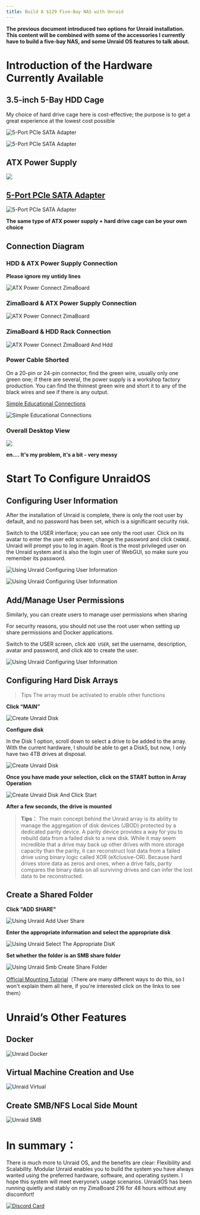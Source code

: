```yaml
---
title: Build A $129 Five-Bay NAS with Unraid
---
```


**The previous document introduced two options for Unraid installation. This content will be combined with some of the accessories I currently have to build a five-bay NAS, and some Unraid OS features to talk about.**

# Introduction of the Hardware Currently Available

## 3.5-inch 5-Bay HDD Cage

My choice of hard drive cage here is cost-effective; the purpose is to get a great experience at the lowest cost possible

![5-Port PCIe SATA Adapter](/images/Unraid-First-Experience-At-$129-Five-drive-Disks-Nas/Unraid-First-Experience-At-$129-Five-drive-Disks-Nas-3.5-inch-hard-drive-cage.jpeg)

![5-Port PCIe SATA Adapter](/images/Unraid-First-Experience-At-$129-Five-drive-Disks-Nas/Unraid-First-Experience-At-$129-Five-drive-Disks-Nas-3.5-inch-hard-drive-cage2.png)

## ATX Power Supply

![](/images/Unraid-First-Experience-At-$129-Five-drive-Disks-Nas/Unraid-First-Experience-At-$129-Five-drive-Disks-Nas-atx-power-supply.png)

## [5-Port PCIe SATA Adapter](https://shop.zimaboard.com/products/5-channel-sata-6g-pcie-adapter-host-card-pci-express-x1-to-x4-sata-connector-supports-ahci-fis-ncq-marvell-chipset)

![5-Port PCIe SATA Adapter](/images/Unraid-First-Experience-At-$129-Five-drive-Disks-Nas/Unraid-First-Experience-At-$129-Five-drive-Disks-Nas-5-port-pcie-sata-adapter.png)

**The same type of ATX power supply + hard drive cage can be your own choice**

## Connection Diagram

### HDD & ATX Power Supply Connection

**Please ignore my untidy lines**

![ATX Power Connect ZimaBoard](/images/Unraid-First-Experience-At-$129-Five-drive-Disks-Nas/Unraid-First-Experience-At-$129-Five-drive-Disks-Nas-atx-and-hdd.png)

### ZimaBoard & ATX Power Supply Connection

![ATX Power Connect ZimaBoard](/images/Unraid-First-Experience-At-$129-Five-drive-Disks-Nas/Unraid-First-Experience-At-$129-Five-drive-zimaboard-connect-atx-powwer.png)

### ZimaBoard & HDD Rack Connection

![ATX Power Connect ZimaBoard And Hdd](/images/Unraid-First-Experience-At-$129-Five-drive-Disks-Nas/Unraid-First-Experience-At-$129-Five-drive-Disks-zimaboard-connect-hdd.png)

### Power Cable Shorted
On a 20-pin or 24-pin connector, find the green wire, usually only one green one; if there are several, the power supply is a workshop factory production. You can find the thinnest green wire and short it to any of the black wires and see if there is any output.

[Simple Educational Connections](https://zh.wikipedia.org/zh-hk/Template:ATX%E7%94%B5%E6%BA%90%E8%BF%9E%E6%8E%A5%E5%99%A8)

![Simple Educational Connections](/images/Unraid-First-Experience-At-$129-Five-drive-Disks-Nas/Unraid-First-Experience-At-$129-Five-drive-power-cable-shorted.png)


### Overall Desktop View

![](/images/Unraid-First-Experience-At-$129-Five-drive-Disks-Nas/Unraid-First-Experience-At-$129-Five-drive-overall-desktop-view.png)

**en.... It's my problem, it's a bit - very messy**

# Start To Configure UnraidOS

## Configuring User Information
After the installation of Unraid is complete, there is only the root user by default, and no password has been set, which is a significant security risk.

Switch to the USER interface; you can see only the root user. Click on its avatar to enter the user edit screen, change the password and click `CHANGE`. Unraid will prompt you to log in again. Root is the most privileged user on the Unraid system and is also the login user of WebGUI, so make sure you remember its password. 

![Using Unraid Configuring User Information](/images/Unraid-First-Experience-At-$129-Five-drive-Disks-Nas/Unraid-First-Experience-At-$129-Five-drive-configuring-user-information.png)

![Using Unraid Configuring User Information](/images/Unraid-First-Experience-At-$129-Five-drive-Disks-Nas/Unraid-First-Experience-At-$129-Five-drive-configuring-user-information1.png)

## Add/Manage User Permissions

Similarly, you can create users to manage user permissions when sharing

 For security reasons, you should not use the root user when setting up share permissions and Docker applications.

Switch to the USER screen, click `ADD USER`, set the username, description, avatar and password, and click `ADD` to create the user.

![Using Unraid Configuring User Information](/images/Unraid-First-Experience-At-$129-Five-drive-Disks-Nas/Unraid-First-Experience-At-$129-Five-drive-add-user-permissions.png)


## Configuring Hard Disk Arrays

> Tips
>  The array must be activated to enable other functions

**Click “MAIN”**

![Create Unraid Disk](/images/Unraid-First-Experience-At-$129-Five-drive-Disks-Nas/Unraid-First-Experience-At-$129-Five-drive-click-main.png)

**Configure disk**

In the Disk 1 option, scroll down to select a drive to be added to the array. With the current hardware, I should be able to get a Disk5, but now, I only have two 4TB drives at disposal.

![Create Unraid Disk ](/images/Unraid-First-Experience-At-$129-Five-drive-Disks-Nas/Unraid-First-Experience-At-$129-Five-drive-configure-disk.png)

**Once you have made your selection, click on the START button in Array Operation**

![Create Unraid Disk And Click Start](/images/Unraid-First-Experience-At-$129-Five-drive-Disks-Nas/Unraid-First-Experience-At-$129-Five-drive-click-start.png)

**After a few seconds, the drive is mounted**

> **Tips：**
> The main concept behind the Unraid array is its ability to manage the aggregation of disk devices (JBOD) protected by a dedicated parity device. A parity device provides a way for you to rebuild data from a failed disk to a new disk. While it may seem incredible that a drive may back up other drives with more storage capacity than the parity, it can reconstruct lost data from a failed drive using binary logic called XOR (eXclusive-OR). Because hard drives store data as zeros and ones, when a drive fails, parity compares the binary data on all surviving drives and can infer the lost data to be reconstructed.

## Create a Shared Folder

**Click "ADD SHARE"**

![ Using Unraid Add User Share](/images/Unraid-First-Experience-At-$129-Five-drive-Disks-Nas/Unraid-First-Experience-At-$129-Five-drive-click-add-share.png)

**Enter the appropriate information and select the appropriate disk**

![Using Unraid Select The Appropriate DisK](/images/Unraid-First-Experience-At-$129-Five-drive-Disks-Nas/Unraid-First-Experience-At-$129-Five-drive-select-the-appropriate-disk.png)

**Set whether the folder is an SMB share folder**

![ Using Unraid Smb Create Share Folder ](/images/Unraid-First-Experience-At-$129-Five-drive-Disks-Nas/Unraid-First-Experience-At-$129-Five-drive-choose-smb-share-folder.png)

[Official Mounting Tutorial](https://wiki.unraid.net/Articles/Getting_Started)（There are many different ways to do this, so I won't explain them all here, if you're interested click on the links to see them）

# Unraid’s Other Features

## Docker

![ Unraid Docker](/images/Unraid-First-Experience-At-$129-Five-drive-Disks-Nas/Unraid-First-Experience-At-$129-Five-drive-use-docker.png)

## Virtual Machine Creation and Use

![ Unraid Virtual](/images/Unraid-First-Experience-At-$129-Five-drive-Disks-Nas/Unraid-First-Experience-At-$129-Five-drive-use-unraid-virtual.png)

## Create SMB/NFS Local Side Mount

![Unraid SMB](/images/Unraid-First-Experience-At-$129-Five-drive-Disks-Nas/Unraid-First-Experience-At-$129-Five-drive-create-smb-nfs-mount.png)

# In summary：

There is much more to Unraid OS, and the benefits are clear: Flexibility and Scalability. Modular Unraid enables you to build the system you have always wanted using the preferred hardware, software, and operating system. I hope this system will meet everyone’s usage scenarios.
UnraidOS has been running quietly and stably on my ZimaBoard 216 for 48 hours without any discomfort!

[![Discord Card](https://discordapp.com/api/guilds/884667213326463016/widget.png?style=banner2)](https://discord.gg/knqAbbBbeX)